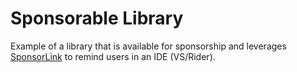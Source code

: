 # Sponsorable Library

Example of a library that is available for sponsorship and leverages 
[SponsorLink](https://github.com/devlooped/SponsorLink) to remind users 
in an IDE (VS/Rider).
